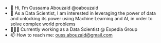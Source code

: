- 👋 Hi, I’m Oussama Abouzaid @oabouzaid
- 👀 As a Data Scientist, I am interested in leveraging the power of data and unlocking its power using Machine Learning and AI, in order to solve complex world problems
- 👨🏻‍💻 Currently working as a Data Scientist @ Expedia Group
- 📫 How to reach me: ouss.abouzaid@gmail.com

<!---
oabouzaid/oabouzaid is a ✨ special ✨ repository because its `README.md` (this file) appears on your GitHub profile.
You can click the Preview link to take a look at your changes.
--->
